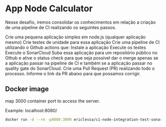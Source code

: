 # App Node Calculator

Nesse desafio, iremos consolidar os conhecimentos em relação a criação de uma pipeline de CI realizando os seguintes passos.

Crie uma pequena aplicação simples em node.js (qualquer aplicação mesmo)
Crie testes de unidade para essa aplicação
Crie uma pipeline de CI utilizando o Github actions que:
Instale a aplicação
Execute os testes
Execute o SonarCloud
Suba essa aplicação para um repositório público no Gthub e ative o status check para que seja possível dar o merge apenas se a aplicação passar na pipeline de CI e também se a aplicação passar no quality gate do SonarCloud.
Crie uma Pull Request (PR) realizando todo o processo.
Informe o link da PR abaixo para que possamos corrigir.

## Docker image

map 3000 container port to access the server.

Example: localhost:8080/

```bash
docker run -d --rm -p8080:3000 ericlessa/ci-node-integration-test-sonar-docker
```